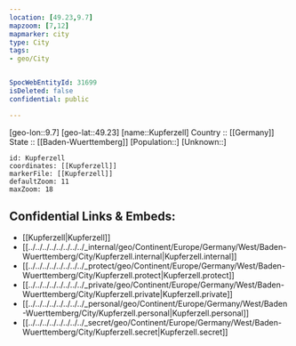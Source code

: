 ```yaml
---
location: [49.23,9.7] 
mapzoom: [7,12] 
mapmarker: city 
type: City
tags:
- geo/City


SpocWebEntityId: 31699
isDeleted: false
confidential: public

---
```

[geo-lon::9.7] 
[geo-lat::49.23] 
[name::Kupferzell] 
Country :: [[Germany]]  
State :: [[Baden-Wuerttemberg]] 
[Population::] 
[Unknown::] 


```leaflet
id: Kupferzell
coordinates: [[Kupferzell]] 
markerFile: [[Kupferzell]] 
defaultZoom: 11 
maxZoom: 18
```


## Confidential Links & Embeds: 
- [[Kupferzell|Kupferzell]]  
- [[../../../../../../../../_internal/geo/Continent/Europe/Germany/West/Baden-Wuerttemberg/City/Kupferzell.internal|Kupferzell.internal]] 
- [[../../../../../../../../_protect/geo/Continent/Europe/Germany/West/Baden-Wuerttemberg/City/Kupferzell.protect|Kupferzell.protect]] 
- [[../../../../../../../../_private/geo/Continent/Europe/Germany/West/Baden-Wuerttemberg/City/Kupferzell.private|Kupferzell.private]] 
- [[../../../../../../../../_personal/geo/Continent/Europe/Germany/West/Baden-Wuerttemberg/City/Kupferzell.personal|Kupferzell.personal]] 
- [[../../../../../../../../_secret/geo/Continent/Europe/Germany/West/Baden-Wuerttemberg/City/Kupferzell.secret|Kupferzell.secret]] 

